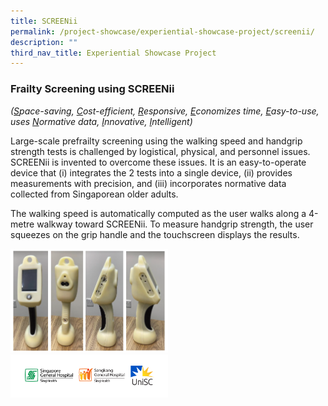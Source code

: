 ```yaml
---
title: SCREENii
permalink: /project-showcase/experiential-showcase-project/screenii/
description: ""
third_nav_title: Experiential Showcase Project
---
```

### Frailty Screening using SCREENii  

*(<u>S</u>pace-saving, <u>C</u>ost-efficient, <u>R</u>esponsive, <u>E</u>conomizes time, <u>E</u>asy-to-use, uses <u>N</u>ormative data, <u>I</u>nnovative, <u>I</u>ntelligent)*

Large-scale prefrailty screening using the walking speed and handgrip strength tests is challenged by logistical, physical, and personnel issues. SCREENii is invented to overcome these issues. It is an easy-to-operate device that (i) integrates the 2 tests into a single device, (ii) provides measurements with precision, and (iii) incorporates normative data collected from Singaporean older adults.

The walking speed is automatically computed as the user walks along a 4-metre walkway toward SCREENii. To measure handgrip strength, the user squeezes on the grip handle and the touchscreen displays the results.

<img style="width:50%" src="/images/Experiential%20Showcases/SCREENii/screenii%20product.png">

<br>

<img style="width:50%" src="/images/Experiential%20Showcases/SCREENii/screenii%20logos.png">